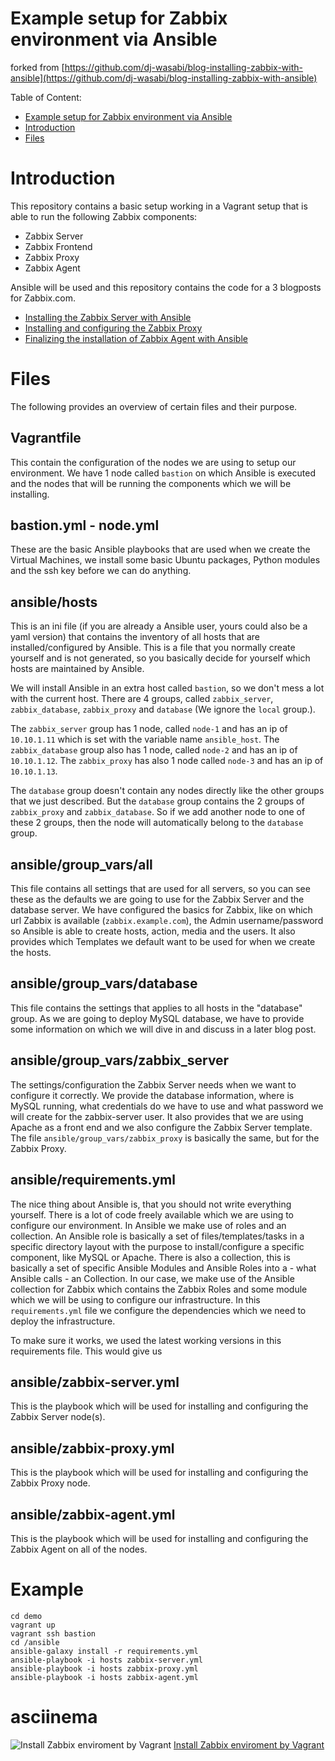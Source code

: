 # Example setup for Zabbix environment via Ansible

forked from [https://github.com/dj-wasabi/blog-installing-zabbix-with-ansible](https://github.com/dj-wasabi/blog-installing-zabbix-with-ansible)

Table of Content:
- [Example setup for Zabbix environment via Ansible](#example-setup-for-zabbix-environment-via-ansible)
- [Introduction](#introduction)
- [Files](#files)

# Introduction

This repository contains a basic setup working in a Vagrant setup that is able to run the following Zabbix components:
* Zabbix Server
* Zabbix Frontend
* Zabbix Proxy
* Zabbix Agent

Ansible will be used and this repository contains the code for a 3 blogposts for Zabbix.com.
* [Installing the Zabbix Server with Ansible](https://blog.zabbix.com/installing-the-zabbix-server-with-ansible/13317/)
* [Installing and configuring the Zabbix Proxy](https://blog.zabbix.com/installing-and-configuring-the-zabbix-proxy/13319/)
* [Finalizing the installation of Zabbix Agent with Ansible](https://blog.zabbix.com/finalizing-the-installation-of-zabbix-agent-with-ansible/13321/)

# Files

The following provides an overview of certain files and their purpose.

## Vagrantfile
This contain the configuration of the nodes we are using to setup our environment. We have 1 node called `bastion` on which Ansible is executed and the nodes that will be running the components which we will be installing.

## bastion.yml - node.yml
These are the basic Ansible playbooks that are used when we create the Virtual Machines, we install some basic Ubuntu packages, Python modules and the ssh key before we can do anything.

## ansible/hosts

This is an ini file (if you are already a Ansible user, yours could also be a yaml version) that contains the inventory of all hosts that are installed/configured by Ansible. This is a file that you normally create yourself and is not generated, so you basically decide for yourself which hosts are maintained by Ansible.

We will install Ansible in an extra host called `bastion`, so we don't mess a lot with the current host. There are 4 groups, called `zabbix_server`, `zabbix_database`, `zabbix_proxy` and `database` (We ignore the `local` group.).

The `zabbix_server` group has 1 node, called `node-1` and has an ip of `10.10.1.11` which is set with the variable name `ansible_host`. The `zabbix_database` group also has 1 node, called `node-2` and has an ip of `10.10.1.12`. The `zabbix_proxy` has also 1 node called `node-3` and has an ip of `10.10.1.13`.

The `database` group doesn't contain any nodes directly like the other groups that we just described. But the `database` group contains the 2 groups of `zabbix_proxy` and `zabbix_database`. So if we add another node to one of these 2 groups, then the node will automatically belong to the `database` group.

## ansible/group_vars/all

This file contains all settings that are used for all servers, so you can see these as the defaults we are going to use for the Zabbix Server and the database server. We have configured the basics for Zabbix, like on which url Zabbix is available (`zabbix.example.com`), the Admin username/password so Ansible is able to create hosts, action, media and the users. It also provides which Templates we default want to be used for when we create the hosts.

## ansible/group_vars/database

This file contains the settings that applies to all hosts in the "database" group. As we are going to deploy MySQL database, we have to provide some information on which we will dive in and discuss in a later blog post.

## ansible/group_vars/zabbix_server

The settings/configuration the Zabbix Server needs when we want to configure it correctly. We provide the database information, where is MySQL running, what credentials do we have to use and what password we will create for the zabbix-server user. It also provides that we are using Apache as a front end and we also configure the Zabbix Server template. The file `ansible/group_vars/zabbix_proxy` is basically the same, but for the Zabbix Proxy.

## ansible/requirements.yml

The nice thing about Ansible is, that you should not write everything yourself. There is a lot of code freely available which we are using to configure our environment. In Ansible we make use of roles and an collection. An Ansible role is basically a set of files/templates/tasks in a specific directory layout with the purpose to install/configure a specific component, like MySQL or Apache. There is also a collection, this is basically a set of specific Ansible Modules and Ansible Roles into a - what Ansible calls - an Collection. In our case, we make use of the Ansible collection for Zabbix which contains the Zabbix Roles and some module which we will be using to configure our infrastructure. In this `requirements.yml` file we configure the dependencies which we need to deploy the infrastructure.

To make sure it works, we used the latest working versions in this requirements file. This would give us

## ansible/zabbix-server.yml

This is the playbook which will be used for installing and configuring the Zabbix Server node(s).

## ansible/zabbix-proxy.yml

This is the playbook which will be used for installing and configuring the Zabbix Proxy node.

## ansible/zabbix-agent.yml

This is the playbook which will be used for installing and configuring the Zabbix Agent on all of the nodes.

# Example

```console
cd demo
vagrant up
vagrant ssh bastion
cd /ansible
ansible-galaxy install -r requirements.yml
ansible-playbook -i hosts zabbix-server.yml
ansible-playbook -i hosts zabbix-proxy.yml
ansible-playbook -i hosts zabbix-agent.yml
```

# asciinema

![Install Zabbix enviroment by Vagrant](https://asciinema.org/a/447077.svg)
[Install Zabbix enviroment by Vagrant](https://asciinema.org/a/447077)


